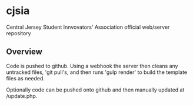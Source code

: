 # cjsia
Central Jersey Student Innvovators' Association official web/server repository

## Overview
Code is pushed to github. Using a webhook the server then cleans any untracked files, 'git pull's, and then runs 'gulp render' to build the template files as needed.

Optionally code can be pushed onto github and then manually updated at /update.php.
